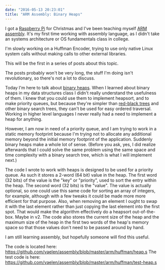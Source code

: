 ```yaml
---
date: "2016-05-13 20:23:01"
title: "ARM Assembly: Binary Heaps"
---
```

I got a <a href="https://en.wikipedia.org/wiki/Raspberry_Pi" target="_blank">Raspberry Pi</a> for Christmas and I've been teaching myself <a href="https://en.wikipedia.org/wiki/ARM_architecture#Instruction_set" target="_blank">ARM assembly</a>. It's my first time working with assembly language, as I didn't take an systems architecture or OS fundamentals class in college.

I'm slowly working on a Huffman Encoder, trying to use only native Linux system calls without making calls to other external libraries.

This will be the first in a series of posts about this topic.

The posts probably won't be very long, the stuff I'm doing isn't revolutionary, so there's not a lot to discuss.

Today I'm here to talk about <a href="https://en.wikipedia.org/wiki/Binary_heap" target="_blank">binary heaps</a>.  When I learned about binary heaps in my data structures class I didn't really understand the usefulness of them. I knew that you could use them to implement heapsort, and to make priority queues, but because they're simpler than <a href="https://en.wikipedia.org/wiki/Red%E2%80%93black_tree" target="_blank">red-black trees</a> and other binary search trees, they can't be used for easy ordered traversal. Working in higher level languages I never really had a need to implement a heap for anything.

However, I am now in need of a priority queue, and I am trying to work in a static memory footprint because I'm trying not to allocate any additional memory beyond the initial memory footprint of the application. Suddenly binary heaps make a whole lot of sense. (Before you ask, yes, I did realize afterwards that I could solve the same problem using the same space and time complexity with a binary search tree, which is what I will implement next.)

The code I wrote to work with heaps is designed to be used for a priority queue. As such it stores a 2-word (64 bit) value in the heap. The first word (32 bits) of the value is the "key" or "priority", used to sort the entry within the heap. The second word (32 bits) is the "value". The value is actually optional, so one could use this same code for sorting an array of integers, for example, although with a few tweaks it could be made more more efficient for that purpose. Also, when removing an element I ought to swap it with the last element rather than just copying the last element into the first spot. That would make the algorithm effectively do a heapsort out-of-the-box. Maybe in v2. The code also stores the current size of the heap and the maximum size of the heap in the first two words of the heap's memory space so that those values don't need to be passed around by hand.

I am still learning assembly, but hopefully someone will find this useful.

The code is located here: <a href="https://github.com/vaelen/assembly/blob/master/arm/huffman/heap.s" target="_blank">https://github.com/vaelen/assembly/blob/master/arm/huffman/heap.s</a>
The test code is here: <a href="https://github.com/vaelen/assembly/blob/master/arm/huffman/test-heap.s" target="_blank">https://github.com/vaelen/assembly/blob/master/arm/huffman/test-heap.s</a>
